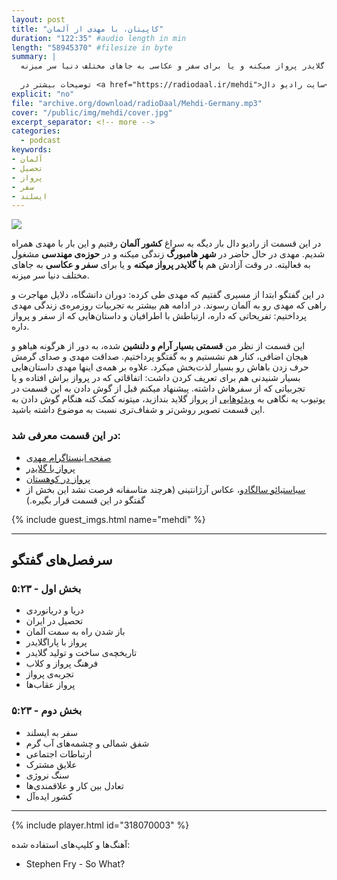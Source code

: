 ```yaml
---
layout: post
title: "کاپیتان، با مهدی از آلمان"
duration: "122:35" #audio length in min
length: "58945370" #filesize in byte
summary: |
  در این قسمت از رادیو دال بار دیگه به سراغ کشور آلمان رفتیم و این بار با مهدی همراه شدیم. مهدی در حال حاضر در شهر هامبورگ زندگی میکنه و در حوزه‌ی مهندسی مشغول به فعالیته. در وقت آزادش هم با گلایدر پرواز میکنه و یا برای سفر و عکاسی به جاهای مختلف دنیا سر میزنه.
  
  توضیحات بیشتر در <a href="https://radiodaal.ir/mehdi">سایت رادیو دال</a>.
explicit: "no"
file: "archive.org/download/radioDaal/Mehdi-Germany.mp3"
cover: "/public/img/mehdi/cover.jpg"
excerpt_separator: <!-- more -->
categories:
  - podcast
keywords:
- آلمان
- تحصیل
- پرواز
- سفر
- ایسلند
---
```


<img src="{{ page.cover }}" class="cover-img"/>

در این قسمت از رادیو دال بار دیگه به سراغ **کشور آلمان** رفتیم و این بار با مهدی همراه شدیم. مهدی در حال حاضر در **شهر هامبورگ** زندگی میکنه و در **حوزه‌ی مهندسی** مشغول به فعالیته. در وقت آزادش هم **با گلایدر پرواز میکنه** و یا برای **سفر و عکاسی** به جاهای مختلف دنیا سر میزنه.

در این گفتگو ابتدا از مسیری گفتیم که مهدی طی کرده: دوران دانشگاه، دلایل مهاجرت و راهی که مهدی رو به آلمان رسوند. در ادامه هم بیشتر به تجربیات روزمره‌ی زندگی مهدی پرداختیم: تفریحاتی که داره، ارتباطش با اطرافیان و داستان‌هایی که از سفر و پرواز داره.

<!-- more -->

این قسمت از نظر من **قسمتی بسیار آرام و دلنشین** شده، به دور از هرگونه هیاهو و هیجان اضافی، کنار هم نشستیم و به گفتگو پرداختیم. صداقت مهدی و صدای گرمش حرف زدن باهاش رو بسیار لذت‌بخش میکرد. علاوه بر همه‌ی اینها مهدی داستان‌هایی بسیار شنیدنی هم برای تعریف کردن داشت: اتفاقاتی که در پرواز براش افتاده و یا تجربیاتی که از سفرهاش داشته. پیشنهاد میکنم قبل از گوش دادن به این قسمت در یوتیوب یه نگاهی به [ویدئوهایی](https://www.youtube.com/watch?v=ppzNIGbgm8I) از پرواز گلاید بندازید، میتونه کمک کنه هنگام گوش دادن به این قسمت تصویر روشن‌تر و شفاف‌تری نسبت به موضوع داشته باشید.

### در این قسمت معرفی شد:

- [صفحه اینستاگرام مهدی](https://instagram.com/mehymore)
- [پرواز با گلایدر](https://www.youtube.com/watch?v=b4YrpmhgNGs)
- [پرواز در کوهستان](https://www.youtube.com/watch?v=giJdNLORNwA)
- [سباستیائو سالگادو](https://en.wikipedia.org/wiki/Sebasti%C3%A3o_Salgado)، عکاس آرژانتینی (هرچند متاسفانه فرصت نشد این بخش از گفتگو در این قسمت قرار بگیره.)

{% include guest_imgs.html name="mehdi" %}

---

## سرفصل‌های گفتگو
### بخش اول - ۵:۲۳
- دریا و دریانوردی
- تحصیل در ایران
- باز شدن راه به سمت آلمان
- پرواز با پاراگلایدر
- تاریخچه‌ی ساخت و تولید گلایدر
- فرهنگ پرواز و کلاب
- تجربه‌ی پرواز
- پرواز عقاب‌ها

### بخش دوم - ۵:۲۳
- سفر به ایسلند
- شفق شمالی و چشمه‌های آب گرم
- ارتباطات اجتماعی
- علایق مشترک
- سنگ نروژی
- تعادل بین کار و علاقمندی‌ها
- کشور ایده‌آل

---

{% include player.html id="318070003" %}

آهنگ‌ها و کلیپ‌های استفاده شده:

<div dir="ltr">
<ul>
  <li>Stephen Fry - So What?</li>
</ul>
</div>
